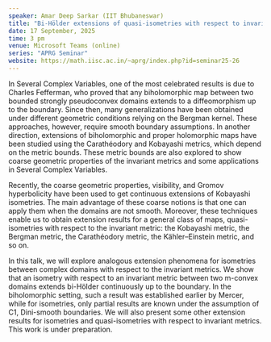 ```yaml
---
speaker: Amar Deep Sarkar (IIT Bhubaneswar)
title: "Bi-Hölder extensions of quasi-isometries with respect to invariant metrics"
date: 17 September, 2025
time: 3 pm
venue: Microsoft Teams (online)
series: "APRG Seminar"
website: https://math.iisc.ac.in/~aprg/index.php?id=seminar25-26
---
```


In Several Complex Variables, one of the most celebrated results is due to Charles Fefferman, who proved that any biholomorphic map between two bounded strongly
pseudoconvex domains extends to a diffeomorphism up to the boundary. Since then, many generalizations have been obtained under different geometric conditions relying on
the Bergman kernel. These approaches, however, require smooth boundary assumptions. In another direction, extensions of biholomorphic and proper holomorphic maps have
been studied using the Carathéodory and Kobayashi metrics, which depend on the metric bounds. These metric bounds are also explored to show coarse geometric properties
of the invariant metrics and some applications in Several Complex Variables. 

Recently, the coarse geometric properties, visibility, and Gromov hyperbolicity have been used to get continuous extensions of Kobayashi isometries. The main advantage
of these coarse notions is that one can apply them when the domains are not smooth. Moreover, these techniques enable us to obtain extension results for a general class
of maps, quasi-isometries with respect to the invariant metric: the Kobayashi metric, the Bergman metric, the Carathéodory metric, the Kähler–Einstein metric, and so on. 

In this talk, we will explore analogous extension phenomena for isometries between complex domains with respect to the invariant metrics. We show that an isometry with
respect to an invariant metric between two m-convex domains extends bi-Hölder continuously up to the boundary. In the biholomorphic setting, such a result was established
earlier by Mercer, while for isometries, only partial results are known under the assumption of C1, Dini-smooth boundaries. We will also present some other extension
results for isometries and quasi-isometries with respect to invariant metrics. This work is under preparation.
